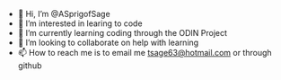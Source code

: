 - 👋 Hi, I’m @ASprigofSage
- 👀 I’m interested in learing to code
- 🌱 I’m currently learning coding through the ODIN Project
- 💞️ I’m looking to collaborate on help with learning
- 📫 How to reach me is to email me tsage63@hotmail.com or through github

<!---
ASprigofSage/ASprigofSage is a ✨ special ✨ repository because its `README.md` (this file) appears on your GitHub profile.
You can click the Preview link to take a look at your changes.
--->
